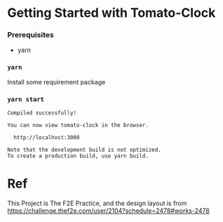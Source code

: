 # Getting Started with Tomato-Clock
### Prerequisites
* yarn
### `yarn`
Install some requirement package
### `yarn start`

    Compiled successfully!

    You can now view tomato-clock in the browser.

      http://localhost:3000

    Note that the development build is not optimized.
    To create a production build, use yarn build.
# Ref
This Project is The F2E Practice, and the design layout is from
https://challenge.thef2e.com/user/2104?schedule=2478#works-2478
